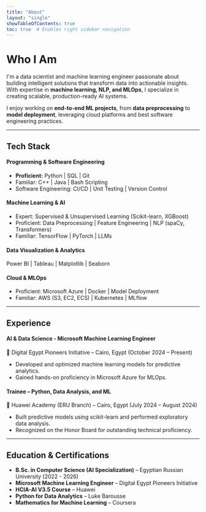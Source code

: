 ```yaml
---
title: "About"
layout: "single"
showTableOfContents: true
toc: true  # Enables right sidebar navigation
---
```

# **Who I Am**

I'm a data scientist and machine learning engineer passionate about building intelligent solutions that transform data into actionable insights. With expertise in **machine learning, NLP, and MLOps**, I specialize in creating scalable, production-ready AI systems.

I enjoy working on **end-to-end ML projects**, from **data preprocessing** to **model deployment**, leveraging cloud platforms and best software engineering practices.

---

## **Tech Stack**

#### **Programming & Software Engineering**

- **Proficient:** Python | SQL | Git
- Familiar: C++ | Java | Bash Scripting
- Software Engineering: CI/CD | Unit Testing | Version Control

#### **Machine Learning & AI**

- Expert: Supervised & Unsupervised Learning (Scikit-learn, XGBoost)
- Proficient: Data Preprocessing | Feature Engineering | NLP (spaCy, Transformers)
- Familiar: TensorFlow | PyTorch | LLMs

#### **Data Visualization & Analytics**

Power BI | Tableau | Matplotlib | Seaborn

#### **Cloud & MLOps**

- Proficient: Microsoft Azure | Docker | Model Deployment
- Familiar: AWS (S3, EC2, ECS) | Kubernetes | MLflow

---

## **Experience**

#### **AI & Data Science - Microsoft Machine Learning Engineer**

📍 Digital Egypt Pioneers Initiative – Cairo, Egypt (October 2024 – Present)

- Developed and optimized machine learning models for predictive analytics.
- Gained hands-on proficiency in Microsoft Azure for MLOps.

#### **Trainee – Python, Data Analysis, and ML**

📍 Huawei Academy (ERU Branch) – Cairo, Egypt (July 2024 – August 2024)

- Built predictive models using scikit-learn and performed exploratory data analysis.
- Recognized on the Honor Board for outstanding technical proficiency.

---

## **Education & Certifications**

- **B.Sc. in Computer Science (AI Specialization)** – Egyptian Russian University (2022 - 2026)
- **Microsoft Machine Learning Engineer** – Digital Egypt Pioneers Initiative
- **HCIA-AI V3.5 Course** – Huawei
- **Python for Data Analytics** – Luke Barousse
- **Mathematics for Machine Learning** – Coursera
